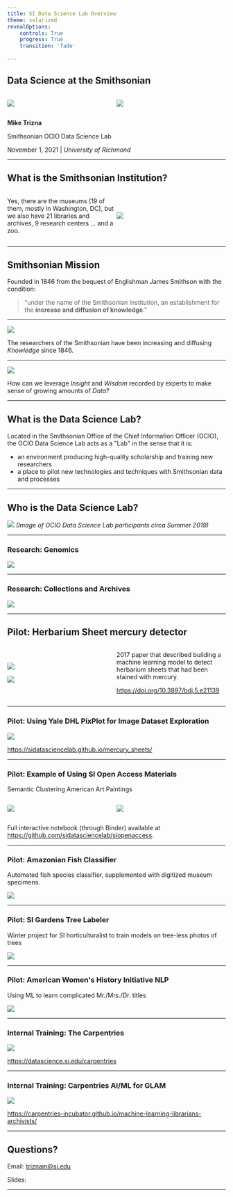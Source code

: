 ```yaml
---
title: SI Data Science Lab Overview
theme: solarized
revealOptions:
    controls: True
    progress: True
    transition: 'fade'
  
---
```


## Data Science at the Smithsonian

<div class='container'>

<div class='col'>

![](images/smithsonian_logo.jpeg)

</div>

<div class='col'>

![](images/OCIODataScienceLablogo.png)

</div>

</div>

**Mike Trizna**

Smithsonian OCIO Data Science Lab

November 1, 2021 | *University of Richmond*

---

## What is the Smithsonian Institution?

<div class='container'>

<div class='col'>

Yes, there are the museums (19 of them, mostly in Washington, DC), but we also have 21 libraries and archives, 9 research centers ... and a zoo.

</div>

<div class='col'>

![](images/smithsonian_castle.jpg)

</div>

</div>

---

## Smithsonian Mission

Founded in 1846 from the bequest of Englishman James Smithson with the condition: 
> "under the name of the Smithsonian Institution, an establishment for the **increase and diffusion of knowledge**."

---

![](images/nmnh_ento_drawers.jpg)

The researchers of the Smithsonian have been increasing and diffusing *Knowledge* since 1846.

---

![](images/data_wisdom.jpg)

How can we leverage *Insight* and *Wisdom* recorded by experts to make sense of growing amounts of *Data*?

---

## What is the Data Science Lab?

Located in the Smithsonian Office of the Chief Information Officer (OCIO), the OCIO
Data Science Lab acts as a "Lab" in the sense that it is:

* an environment producing high-quality scholarship and training new researchers
* a place to pilot new technologies and techniques with Smithsonian data and processes


---

## Who is the Data Science Lab?

![](images/dsl_2019.jpeg)
*(Image of OCIO Data Science Lab participants circa Summer 2019)*

---

### Research: Genomics

![](images/genomics.png)

---

### Research: Collections and Archives

![](images/collections_archives.png)

---

## Pilot: Herbarium Sheet mercury detector

<div class='container'>

<div class='col'>

![](images/mercury_paper_horizontal.png)

![](images/stained_sheets.png)

</div>

<div class='col'>

2017 paper that described building a machine learning model to detect herbarium sheets that had been stained with mercury.

https://doi.org/10.3897/bdj.5.e21139

</div>

</div>

---

### Pilot: Using Yale DHL PixPlot for Image Dataset Exploration

![](images/herb_sheet_pixplot.png)

https://sidatasciencelab.github.io/mercury_sheets/

---

### Pilot: Example of Using SI Open Access Materials

Semantic Clustering American Art Paintings

<div class='container'>

<div class='col'>

![](images/saam_umap_points.png)

</div>

<div class='col'>

![](images/saam_umap_paintings.png)

</div>

</div>

Full interactive notebook (through Binder) available at https://github.com/sidatasciencelab/siopenaccess.

---

### Pilot: Amazonian Fish Classifier

Automated fish species classifier, supplemented with digitized museum specimens.

![](images/fish_classifier.png)

---

### Pilot: SI Gardens Tree Labeler

Winter project for SI horticulturalist to train models on tree-less photos of trees

![](images/gardens_label.png)

---

### Pilot: American Women's History Initiative NLP

Using ML to learn complicated Mr./Mrs./Dr. titles

![](images/awhi_nlp.png)

---

### Internal Training: The Carpentries

![](images/carpentries.png)

https://datascience.si.edu/carpentries

---

### Internal Training: Carpentries AI/ML for GLAM

![](images/ai_for_glam.png)

https://carpentries-incubator.github.io/machine-learning-librarians-archivists/

---

## Questions?

Email: triznam@si.edu

Slides: 

---

<style>
.container{
    display: flex;
    align-items: center;
    justify-content: center;
}
.col{
    flex: 1;
}
</style>
